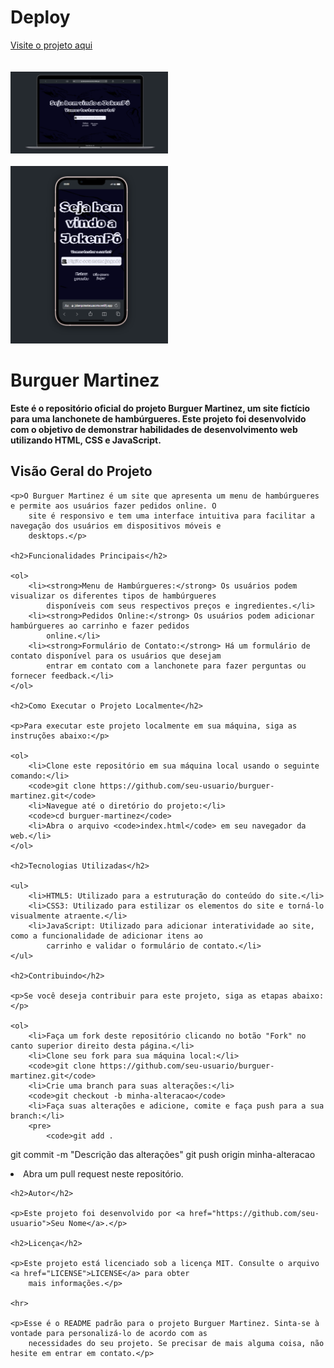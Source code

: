 <h1>Deploy</h1>
<a href="https://burguermartinez.netlify.app" target="blank"> Visite o projeto aqui</a>
<br>
<br>
<br>
<div>  
  <img src="https://raw.githubusercontent.com/LucMLC/Projeto-Joken-P-/a3ca5cdf8bf36248e7d9e0ba089ff499d4ea1704/assets/Captura%20de%20tela%202024-01-31%20230523.png" width="50%">  
  <br>
  <br>
<img src="https://raw.githubusercontent.com/LucMLC/Projeto-Joken-P-/a3ca5cdf8bf36248e7d9e0ba089ff499d4ea1704/assets/Captura%20de%20tela%202024-01-31%20230621.png" width="50%">
</div>
<h1>Burguer Martinez</h1>

<b>Este é o repositório oficial do projeto Burguer Martinez, um site fictício para uma lanchonete de hambúrgueres. Este projeto foi desenvolvido com o objetivo de demonstrar habilidades de desenvolvimento web utilizando HTML, CSS e JavaScript.</b>
 <h2>Visão Geral do Projeto</h2>

    <p>O Burguer Martinez é um site que apresenta um menu de hambúrgueres e permite aos usuários fazer pedidos online. O
        site é responsivo e tem uma interface intuitiva para facilitar a navegação dos usuários em dispositivos móveis e
        desktops.</p>

    <h2>Funcionalidades Principais</h2>

    <ol>
        <li><strong>Menu de Hambúrgueres:</strong> Os usuários podem visualizar os diferentes tipos de hambúrgueres
            disponíveis com seus respectivos preços e ingredientes.</li>
        <li><strong>Pedidos Online:</strong> Os usuários podem adicionar hambúrgueres ao carrinho e fazer pedidos
            online.</li>
        <li><strong>Formulário de Contato:</strong> Há um formulário de contato disponível para os usuários que desejam
            entrar em contato com a lanchonete para fazer perguntas ou fornecer feedback.</li>
    </ol>

    <h2>Como Executar o Projeto Localmente</h2>

    <p>Para executar este projeto localmente em sua máquina, siga as instruções abaixo:</p>

    <ol>
        <li>Clone este repositório em sua máquina local usando o seguinte comando:</li>
        <code>git clone https://github.com/seu-usuario/burguer-martinez.git</code>
        <li>Navegue até o diretório do projeto:</li>
        <code>cd burguer-martinez</code>
        <li>Abra o arquivo <code>index.html</code> em seu navegador da web.</li>
    </ol>

    <h2>Tecnologias Utilizadas</h2>

    <ul>
        <li>HTML5: Utilizado para a estruturação do conteúdo do site.</li>
        <li>CSS3: Utilizado para estilizar os elementos do site e torná-lo visualmente atraente.</li>
        <li>JavaScript: Utilizado para adicionar interatividade ao site, como a funcionalidade de adicionar itens ao
            carrinho e validar o formulário de contato.</li>
    </ul>

    <h2>Contribuindo</h2>

    <p>Se você deseja contribuir para este projeto, siga as etapas abaixo:</p>

    <ol>
        <li>Faça um fork deste repositório clicando no botão "Fork" no canto superior direito desta página.</li>
        <li>Clone seu fork para sua máquina local:</li>
        <code>git clone https://github.com/seu-usuario/burguer-martinez.git</code>
        <li>Crie uma branch para suas alterações:</li>
        <code>git checkout -b minha-alteracao</code>
        <li>Faça suas alterações e adicione, comite e faça push para a sua branch:</li>
        <pre>
            <code>git add .
git commit -m "Descrição das alterações"
git push origin minha-alteracao</code>
        </pre>
        <li>Abra um pull request neste repositório.</li>
    </ol>

    <h2>Autor</h2>

    <p>Este projeto foi desenvolvido por <a href="https://github.com/seu-usuario">Seu Nome</a>.</p>

    <h2>Licença</h2>

    <p>Este projeto está licenciado sob a licença MIT. Consulte o arquivo <a href="LICENSE">LICENSE</a> para obter
        mais informações.</p>

    <hr>

    <p>Esse é o README padrão para o projeto Burguer Martinez. Sinta-se à vontade para personalizá-lo de acordo com as
        necessidades do seu projeto. Se precisar de mais alguma coisa, não hesite em entrar em contato.</p>


